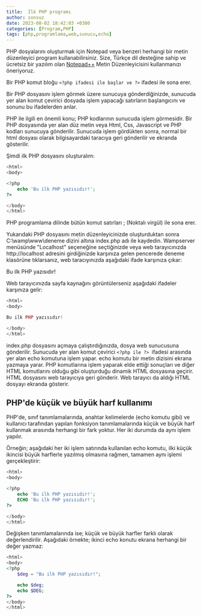 ```yaml
---
title:  İlk PHP programı
author: sonsuz
date: 2023-08-02 18:42:03 +0300
categories: [Program,PHP]
tags: [php,programlama,web,sunucu,echo]
---
```



PHP dosyalarını oluşturmak için Notepad veya benzeri herhangi bir metin düzenleyici program kullanabilirsiniz. Size, Türkçe dil desteğine sahip ve ücretsiz bir yazılım olan [Notepad++](http://notepad-plus-plus.org/) Metin Düzenleyicisini kullanmanızı öneriyoruz.

Bir PHP komut bloğu `<?php ifadesi ile başlar ve ?>` ifadesi ile sona erer.  
  
Bir PHP dosyasını işlem görmek üzere sunucuya gönderdiğinizde, sunucuda yer alan komut çevirici dosyada işlem yapacağı satırların başlangıcını ve sonunu bu ifadelerden anlar.

PHP ile ilgili en önemli konu; PHP kodlarının sunucuda işlem görmesidir. Bir PHP dosyasında yer alan düz metin veya Html, Css, Javascript ve PHP kodları sunucuya gönderilir. Sunucuda işlem gördükten sonra, normal bir html dosyası olarak bilgisayardaki taracıya geri gönderilir ve ekranda gösterilir.

Şimdi ilk PHP dosyasını oluşturalım:

```php
<html>
<body>

<?php 
    echo 'Bu ilk PHP yazısıdır!';
?>

</body>
</html>
```

PHP programlama dilinde bütün komut satırları ; (Noktalı virgül) ile sona erer.

Yukarıdaki PHP dosyasını metin düzenleyicinizde oluşturduktan sonra C:\wamp\www\deneme dizini altına index.php adı ile kaydedin. Wampserver menüsünde "Localhost" seçeneğine seçtiğinizde veya web tarayıcınızda http://localhost adresini girdiğinizde karşınıza gelen pencerede deneme klasörüne tıklarsanız, web taracıyınızda aşağıdaki ifade karşınıza çıkar:

Bu ilk PHP yazısıdır!

Web tarayıcınızda sayfa kaynağını görüntülerseniz aşağıdaki ifadeler karşınıza gelir:

```php
<html>
<body>

Bu ilk PHP yazısıdır!

</body>
</html>

```

index.php dosyasını açmaya çalıştırdığınızda, dosya web sunucusuna gönderilir. Sunucuda yer alan komut çevirici `<?php ile ?> `ifadesi arasında yer alan echo komutuna işlem yapar. echo komutu bir metin dizisini ekrana yazmaya yarar. PHP komutlarına işlem yaparak elde ettiği sonuçları ve diğer HTML komutlarını olduğu gibi oluşturduğu dinamik HTML dosyasına geçirir. HTML dosyasını web tarayıcıya geri gönderir. Web tarayıcı da aldığı HTML dosyayı ekranda gösterir.

## PHP'de küçük ve büyük harf kullanımı

PHP'de, sınıf tanımlamalarında, anahtar kelimelerde (echo komutu gibi) ve kullanıcı tarafından yapılan fonksiyon tanımlamalarında küçük ve büyük harf kullanmak arasında herhangi bir fark yoktur. Her iki durumda da aynı işlem yapılır.

Örneğin; aşağıdaki her iki işlem satırında kullanılan echo komutu, ilki küçük ikincisi büyük harflerle yazılmış olmasına rağmen, tamamen aynı işlemi gerçekleştirir:

```php
<html>
<body>

<?php 
    echo 'Bu ilk PHP yazısıdır!';
    ECHO 'Bu ilk PHP yazısıdır!';
?>

</body>
</html>
```

Değişken tanımlamalarında ise; küçük ve büyük harfler farklı olarak değerlendirilir. Aşağıdaki örnekte; ikinci echo konutu ekrana herhangi bir değer yazmaz:

```php
<html>
<body>
<?php 
    $deg = "Bu ilk PHP yazısıdır!";

    echo $deg;
    echo $DEG;
?>
</body>
</html>


```
 